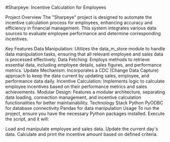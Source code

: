 #Sharpeye: Incentive Calculation for Employees

Project Overview
The "Sharpeye" project is designed to automate the incentive calculation process for employees, enhancing accuracy and efficiency in financial management. This system integrates various data sources to evaluate employee performance and determine corresponding incentives.

Key Features
Data Manipulation: Utilizes the data_m_store module to handle data manipulation tasks, ensuring that all relevant employee and sales data is processed effectively.
Data Fetching: Employs methods to retrieve essential data, including employee details, sales figures, and performance metrics.
Update Mechanism: Incorporates a CDC (Change Data Capture) approach to keep the data current by updating sales, employee, and performance data daily.
Incentive Calculation: Implements logic to calculate employee incentives based on their performance metrics and sales achievements.
Modular Design: Features a modular architecture, separating data loading, connection management, and incentive calculation functionalities for better maintainability.
Technology Stack
Python
PyODBC for database connectivity
Pandas for data manipulation
Usage
To run the project, ensure you have the necessary Python packages installed. Execute the script, and it will:

Load and manipulate employee and sales data.
Update the current day's data.
Calculate and print the incentive amount based on defined criteria.
